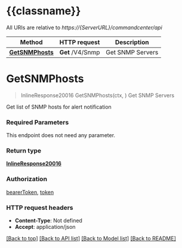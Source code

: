 # {{classname}}

All URIs are relative to *https://{ServerURL}/commandcenter/api*

Method | HTTP request | Description
------------- | ------------- | -------------
[**GetSNMPhosts**](SNMPApi.md#GetSNMPhosts) | **Get** /V4/Snmp | Get SNMP Servers

# **GetSNMPhosts**
> InlineResponse20016 GetSNMPhosts(ctx, )
Get SNMP Servers

Get list of SNMP hosts for alert notification

### Required Parameters
This endpoint does not need any parameter.

### Return type

[**InlineResponse20016**](inline_response_200_16.md)

### Authorization

[bearerToken](../README.md#bearerToken), [token](../README.md#token)

### HTTP request headers

 - **Content-Type**: Not defined
 - **Accept**: application/json

[[Back to top]](#) [[Back to API list]](../README.md#documentation-for-api-endpoints) [[Back to Model list]](../README.md#documentation-for-models) [[Back to README]](../README.md)


